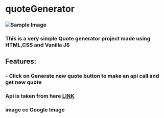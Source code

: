 # quoteGenerator

### ![Sample Image](/quoteGenerator/quotes_generator/images/img.png)

### This is a very simple Quote generator project made using HTML,CSS and Vanilla JS

## Features:
### - Click on Generate new quote button to make an api call and get new quote


### Api is taken from here [LINK]( https://api-ninjas.com/)

### image cc Google Image
